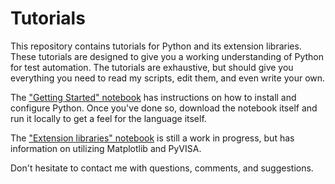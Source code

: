 # Tutorials
This repository contains tutorials for Python and its extension libraries. These tutorials are designed to give you a working understanding of Python for test automation. The tutorials are exhaustive, but should give you everything you need to read my scripts, edit them, and even write your own.

The ["Getting Started" notebook](https://github.com/ddewitt9/Tutorials/blob/master/Getting%20Started.ipynb) has instructions on how to install and configure Python. Once you've done so, download the notebook itself and run it locally to get a feel for the language itself.

The ["Extension libraries" notebook](https://github.com/ddewitt9/Tutorials/blob/master/Extension%20Libraries.ipynb) is still a work in progress, but has information on utilizing Matplotlib and PyVISA.

Don't hesitate to contact me with questions, comments, and suggestions.
